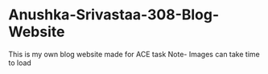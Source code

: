 # Anushka-Srivastaa-308-Blog-Website
This is my own  blog website made for ACE task
Note- Images can take time to load

